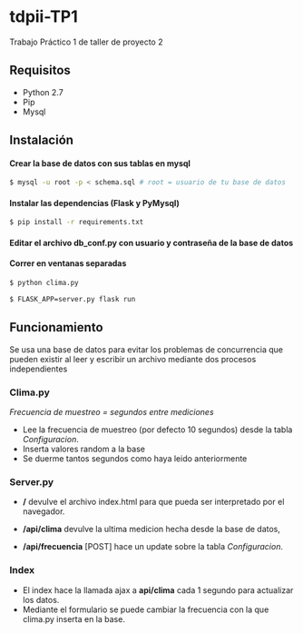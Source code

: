 # tdpii-TP1
Trabajo Práctico 1 de taller de proyecto 2

## Requisitos

- Python 2.7
- Pip
- Mysql

## Instalación

#### Crear la base de datos con sus tablas en mysql

``` sh
$ mysql -u root -p < schema.sql # root = usuario de tu base de datos
``` 

#### Instalar las dependencias (Flask y PyMysql)

``` sh
$ pip install -r requirements.txt
``` 

#### Editar el archivo db_conf.py con usuario y contraseña de la base de datos

#### Correr en ventanas separadas

``` sh
$ python clima.py
``` 

``` sh
$ FLASK_APP=server.py flask run
``` 

## Funcionamiento

Se usa una base de datos para evitar los problemas de concurrencia que pueden existir al leer y escribir un archivo mediante dos procesos independientes

### Clima.py
*Frecuencia de muestreo = segundos entre mediciones*

- Lee la frecuencia de muestreo (por defecto 10 segundos) desde la tabla *Configuracion*. 
- Inserta valores random a la base
- Se duerme tantos segundos como haya leido anteriormente

### Server.py

- **/** devulve el archivo index.html para que pueda ser interpretado por el navegador.

- **/api/clima** devulve la ultima medicion hecha desde la base de datos,

- **/api/frecuencia** [POST] hace un update sobre la tabla *Configuracion*.  

### Index

- El index hace la llamada ajax a **api/clima** cada 1 segundo para actualizar los datos.
- Mediante el formulario se puede cambiar la frecuencia con la que clima.py inserta en la base.
